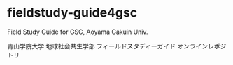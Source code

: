 # fieldstudy-guide4gsc
Field Study Guide for GSC, Aoyama Gakuin Univ.

青山学院大学 地球社会共生学部 フィールドスタディーガイド
オンラインレポジトリ
